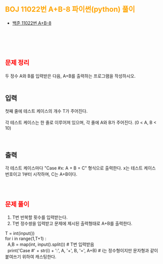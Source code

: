 # <span style="color:orange; font-size:17pt; font-weight:bold">BOJ 11022번 A+B-8 파이썬(python)  풀이</span>

- [백준 11022번 A+B-8](https://www.acmicpc.net/problem/2739)
<br><br>

<br><br>

# <span style="color: red; font-size:15pt">문제 정리</span>
두 정수 A와 B를 입력받은 다음, A+B를 출력하는 프로그램을 작성하시오. <br>
<br>
## 입력 <br>
첫째 줄에 테스트 케이스의 개수 T가 주어진다. <Br>
<Br>
각 테스트 케이스는 한 줄로 이루어져 있으며, 각 줄에 A와 B가 주어진다. (0 < A, B < 10) <br>
<br><br> 
## 출력 <br>
각 테스트 케이스마다 "Case #x: A + B = C" 형식으로 출력한다. x는 테스트 케이스 번호이고 1부터 시작하며, C는 A+B이다. <br>
<br><br>

# <span style="color: red; font-size:15pt">문제 풀이</span>
1. T번 반복할 횟수를 입력받는다. <br>
2. T번 정수쌍을 입력받고 문제에 제시된 출력형태로 A+B를 출력한다. <br>
<p>
T = int(input()) <br>
for i in range(1,T+1) : <br>
&nbsp    A,B = map(int, input().split()) # T번 입력받음 <br>
&nbsp    print('Case #' + str(i) + ':', A, '+', B, '=', A+B) # i는 정수형이지만 문자형과 같이 붙여쓰기 위하여 캐스팅한다. <br>



